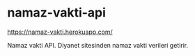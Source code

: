 # namaz-vakti-api

https://namaz-vakti.herokuapp.com/

Namaz vakti API. Diyanet sitesinden namaz vakti verileri getirir.
